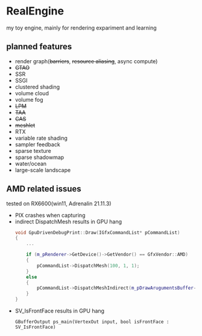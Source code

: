 # RealEngine

my toy engine, mainly for rendering expariment and learning

## planned features

* render graph(~~barriers~~, ~~resource aliasing~~, async compute)
* ~~GTAO~~
* SSR
* SSGI
* clustered shading
* volume cloud
* volume fog
* ~~LPM~~
* ~~TAA~~
* ~~CAS~~
* ~~meshlet~~
* RTX
* variable rate shading
* sampler feedback
* sparse texture
* sparse shadowmap
* water/ocean
* large-scale landscape

## AMD related issues

tested on RX6600(win11, Adrenalin 21.11.3)

* PIX crashes when capturing
* indirect DispatchMesh results in GPU hang
    ```cpp
    void GpuDrivenDebugPrint::Draw(IGfxCommandList* pCommandList)
    {
        ...

        if (m_pRenderer->GetDevice()->GetVendor() == GfxVendor::AMD)
        {
            pCommandList->DispatchMesh(100, 1, 1);
        }
        else
        {
            pCommandList->DispatchMeshIndirect(m_pDrawArugumentsBuffer->GetBuffer(), 0);
        }
    }
    ```
* SV_IsFrontFace results in GPU hang
    ```hlsl
    GBufferOutput ps_main(VertexOut input, bool isFrontFace : SV_IsFrontFace)
    ```